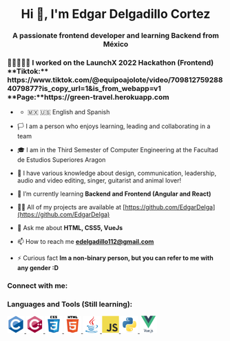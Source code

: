 <h1 align="center">Hi 👋, I'm Edgar Delgadillo Cortez</h1>
<h3 align="center">A passionate frontend developer and learning Backend from México</h3>

<h3 align="start"> 👷🏼👷🏼‍♀️  I worked on the LaunchX 2022 Hackathon (Frontend) **Tiktok:** https://www.tiktok.com/@equipoajolote/video/7098127592884079877?is_copy_url=1&is_from_webapp=v1  **Page:**https://green-travel.herokuapp.com </h3> 


- - 🇲🇽 🇺🇸 English and Spanish

- 🏳️ I am a person who enjoys learning, leading and collaborating in a team 

- 🎓 I am in the Third Semester of Computer Engineering at the Facultad de Estudios Superiores Aragon

- 🎵 I have various knowledge about design, communication, leadership, audio and video editing, singer, guitarist and animal lover!

- 🌱 I’m currently learning **Backend and Frontend (Angular and React)**

- 👨‍💻 All of my projects are available at [https://github.com/EdgarDelga](https://github.com/EdgarDelga)

- 💬 Ask me about **HTML, CSS5, VueJs**

- 📫 How to reach me **edelgadillo112@gmail.com**

- ⚡ Curious fact **Im a non-binary person, but you can refer to me with any gender :D**

<h3 align="left">Connect with me:</h3>
<p align="left">
</p>

<h3 align="left">Languages and Tools (Still learning):</h3>
<p align="left"> <a href="https://www.cprogramming.com/" target="_blank" rel="noreferrer"> <img src="https://raw.githubusercontent.com/devicons/devicon/master/icons/c/c-original.svg" alt="c" width="40" height="40"/> </a> <a href="https://www.w3schools.com/cpp/" target="_blank" rel="noreferrer"> <img src="https://raw.githubusercontent.com/devicons/devicon/master/icons/cplusplus/cplusplus-original.svg" alt="cplusplus" width="40" height="40"/> </a> <a href="https://www.w3schools.com/css/" target="_blank" rel="noreferrer"> <img src="https://raw.githubusercontent.com/devicons/devicon/master/icons/css3/css3-original-wordmark.svg" alt="css3" width="40" height="40"/> </a> <a href="https://www.w3.org/html/" target="_blank" rel="noreferrer"> <img src="https://raw.githubusercontent.com/devicons/devicon/master/icons/html5/html5-original-wordmark.svg" alt="html5" width="40" height="40"/> </a> <a href="https://www.java.com" target="_blank" rel="noreferrer"> <img src="https://raw.githubusercontent.com/devicons/devicon/master/icons/java/java-original.svg" alt="java" width="40" height="40"/> </a> <a href="https://developer.mozilla.org/en-US/docs/Web/JavaScript" target="_blank" rel="noreferrer"> <img src="https://raw.githubusercontent.com/devicons/devicon/master/icons/javascript/javascript-original.svg" alt="javascript" width="40" height="40"/> </a> <a href="https://www.python.org" target="_blank" rel="noreferrer"> <img src="https://raw.githubusercontent.com/devicons/devicon/master/icons/python/python-original.svg" alt="python" width="40" height="40"/> </a> <a href="https://vuejs.org/" target="_blank" rel="noreferrer"> <img src="https://raw.githubusercontent.com/devicons/devicon/master/icons/vuejs/vuejs-original-wordmark.svg" alt="vuejs" width="40" height="40"/> </a> </p>
